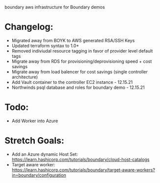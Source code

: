 boundary aws infrastructure for Boundary demos

Changelog:
===
- Migrated away from BOYK to AWS generated RSA/SSH Keys
- Updated terraform syntax to 1.0+
- Removed indiviudal resource tagging in favor of provider level default tags
- Migrate away from RDS for provisioning/deprovisioning speed + cost savings
- Migrate away from load balencer for cost savings (single controller architecture)
- Add Vault container to the controller EC2 instance - 12.15.21
- Northwinds psql database and roles for boundary demo - 12.15.21

Todo:
===
- Add Worker into Azure

Stretch Goals:
===
- Add an Azure dynamic Host Set: https://learn.hashicorp.com/tutorials/boundary/cloud-host-catalogs
- Target aware worker: https://learn.hashicorp.com/tutorials/boundary/target-aware-workers?in=boundary/configuration


